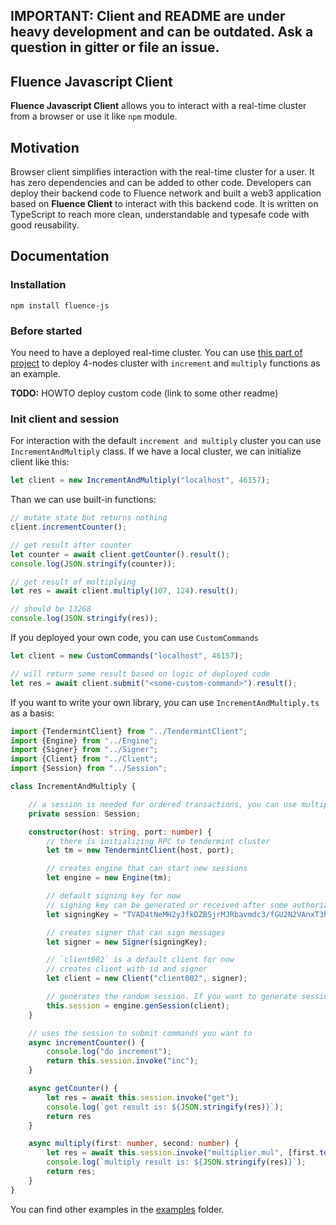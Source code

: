 ## IMPORTANT: Client and README are under heavy development and can be outdated. Ask a question in gitter or file an issue. 

## Fluence Javascript Client

**Fluence Javascript Client** allows you to interact with a real-time cluster from a browser or use it like `npm` module. 

## Motivation

Browser client simplifies interaction with the real-time cluster for a user. It has zero dependencies and can be added to other code.
Developers can deploy their backend code to Fluence network and built a web3 application based on **Fluence Client** to interact with this backend code.
It is written on TypeScript to reach more clean, understandable and typesafe code with good reusability.


## Documentation



### Installation

```
npm install fluence-js
``` 

### Before started 

You need to have a deployed real-time cluster. 
You can use [this part of project](https://github.com/fluencelabs/fluence/tree/master/statemachine) to deploy 4-nodes cluster with `increment` and `multiply` functions as an example.

**TODO:** HOWTO deploy custom code (link to some other readme)

### Init client and session

For interaction with the default `increment and multiply` cluster you can use `IncrementAndMultiply` class. 
If we have a local cluster, we can initialize client like this:

```typescript
let client = new IncrementAndMultiply("localhost", 46157);
```

Than we can use built-in functions:

```typescript
// mutate state but returns nothing
client.incrementCounter();

// get result after counter
let counter = await client.getCounter().result();
console.log(JSON.stringify(counter));

// get result of moltiplying
let res = await client.multiply(107, 124).result();

// should be 13268
console.log(JSON.stringify(res));
```

If you deployed your own code, you can use `CustomCommands`

```typescript
let client = new CustomCommands("localhost", 46157);

// will return some result based on logic of deployed code
let res = await client.submit("<some-custom-command>").result();
```

If you want to write your own library, you can use `IncrementAndMultiply.ts` as a basis:

```typescript
import {TendermintClient} from "../TendermintClient";
import {Engine} from "../Engine";
import {Signer} from "../Signer";
import {Client} from "../Client";
import {Session} from "../Session";

class IncrementAndMultiply {

    // a session is needed for ordered transactions, you can use multiple sessions if needed
    private session: Session;

    constructor(host: string, port: number) {
        // there is initializing RPC to tendermint cluster
        let tm = new TendermintClient(host, port);

        // creates engine that can start new sessions
        let engine = new Engine(tm);

        // default signing key for now
        // signing key can be generated or received after some authorize processes
        let signingKey = "TVAD4tNeMH2yJfkDZBSjrMJRbavmdc3/fGU2N2VAnxT3hAtSkX+Lrl4lN5OEsXjD7GGG7iEewSod472HudrkrA==";

        // creates signer that can sign messages
        let signer = new Signer(signingKey);

        // `client002` is a default client for now
        // creates client with id and signer
        let client = new Client("client002", signer);

        // generates the random session. If you want to generate session on your own - use createSession(client, "some-id")
        this.session = engine.genSession(client);
    }

    // uses the session to submit commands you want to
    async incrementCounter() {
        console.log("do increment");
        return this.session.invoke("inc");
    }

    async getCounter() {
        let res = await this.session.invoke("get");
        console.log(`get result is: ${JSON.stringify(res)}`);
        return res
    }

    async multiply(first: number, second: number) {
        let res = await this.session.invoke("multiplier.mul", [first.toString(), second.toString()]).result();
        console.log(`multiply result is: ${JSON.stringify(res)}`);
        return res;
    }
}
```

You can find other examples in the [examples](https://github.com/fluencelabs/fluence/tree/master/js-client/src/examples) folder.

